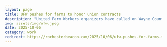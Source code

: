 ```yaml
---
layout: page
title: UFW pushes for farms to honor union contracts
description: "United Farm Workers organizers have called on Wayne County’s Wafler Farms to implement a contract imposed in arbitration."
img: assets/img/ufw.jpeg
date: 2025-10-06
category: work
redirect: https://rochesterbeacon.com/2025/10/06/ufw-pushes-for-farms-to-honor-union-contracts/
---
```

